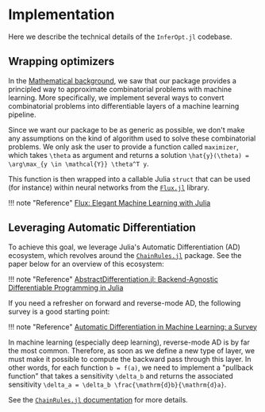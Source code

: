# Implementation

Here we describe the technical details of the `InferOpt.jl` codebase.

## Wrapping optimizers

In the [Mathematical background](@ref), we saw that our package provides a principled way to approximate combinatorial problems with machine learning.
More specifically, we implement several ways to convert combinatorial problems into differentiable layers of a machine learning pipeline.

Since we want our package to be as generic as possible, we don't make any assumptions on the kind of algorithm used to solve these combinatorial problems.
We only ask the user to provide a function called `maximizer`, which takes ``\theta`` as argument and returns a solution ``\hat{y}(\theta) = \arg\max_{y \in \mathcal{Y}} \theta^T y``.

This function is then wrapped into a callable Julia `struct` that can be used (for instance) within neural networks from the [`Flux.jl`](https://github.com/FluxML/Flux.jl) library.

!!! note "Reference"
    [Flux: Elegant Machine Learning with Julia](https://joss.theoj.org/papers/10.21105/joss.00602)

## Leveraging Automatic Differentiation

To achieve this goal, we leverage Julia's Automatic Differentiation (AD) ecosystem, which revolves around the [`ChainRules.jl`](https://github.com/JuliaDiff/ChainRules.jl) package.
See the paper below for an overview of this ecosystem:

!!! note "Reference"
    [AbstractDifferentiation.jl: Backend-Agnostic Differentiable Programming in Julia](http://arxiv.org/abs/2109.12449)

If you need a refresher on forward and reverse-mode AD, the following survey is a good starting point:

!!! note "Reference"
    [Automatic Differentiation in Machine Learning: a Survey](https://arxiv.org/abs/1502.05767)

In machine learning (especially deep learning), reverse-mode AD is by far the most common.
Therefore, as soon as we define a new type of layer, we must make it possible to compute the backward pass through this layer.
In other words, for each function ``b = f(a)``, we need to implement a "pullback function" that takes a sensitivity ``\delta_b`` and returns the associated sensitivity ``\delta_a = \delta_b \frac{\mathrm{d}b}{\mathrm{d}a}``.

See the [`ChainRules.jl` documentation](https://juliadiff.org/ChainRulesCore.jl/dev/index.html) for more details.
